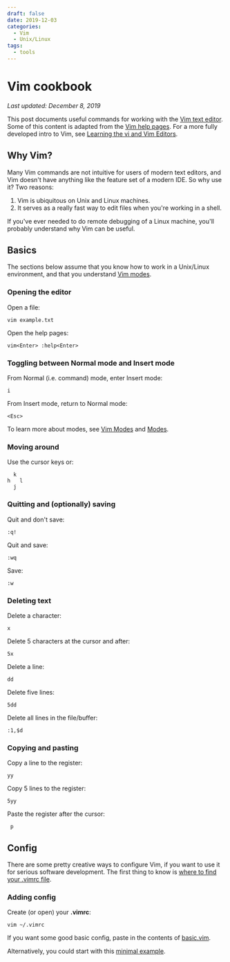 ```yaml
---
draft: false
date: 2019-12-03
categories:
  - Vim
  - Unix/Linux
tags:
  - tools
---
```


# Vim cookbook

*Last updated: December 8, 2019*

This post documents useful commands for working with the [Vim text editor](https://www.vim.org/). Some of this content is adapted from the [Vim help pages](https://vimhelp.org/). For a more fully developed intro to Vim, see [Learning the vi and Vim Editors](http://shop.oreilly.com/product/9780596529833.do).

## Why Vim?

Many Vim commands are not intuitive for users of modern text editors, and Vim doesn't have anything like the feature set of a modern IDE. So why use it? Two reasons:

  1. Vim is ubiquitous on Unix and Linux machines.
  1. It serves as a really fast way to edit files when you're working in a shell. 

If you've ever needed to do remote debugging of a Linux machine, you'll probably understand why Vim can be useful.

## Basics

The sections below assume that you know how to work in a Unix/Linux environment, and that you understand [Vim modes](http://vimdoc.sourceforge.net/htmldoc/intro.html#vim-modes-intro).

### Opening the editor

Open a file:

    vim example.txt


Open the help pages:

    vim<Enter> :help<Enter>

### Toggling between Normal mode and Insert mode

From Normal (i.e. command) mode, enter Insert mode:

    i

From Insert mode, return to Normal mode:

    <Esc>    

To learn more about modes, see [Vim Modes](https://guide.freecodecamp.org/vim/modes/) and [Modes](https://en.wikibooks.org/wiki/Learning_the_vi_Editor/Vim/Modes).

### Moving around

Use the cursor keys or:

      k
    h   l
      j

### Quitting and (optionally) saving

Quit and don't save:

    :q!

Quit and save:

    :wq

Save:

    :w

### Deleting text

Delete a character:

    x

Delete 5 characters at the cursor and after:

    5x

Delete a line:

    dd

Delete five lines:

    5dd

Delete all lines in the file/buffer:

    :1,$d

### Copying and pasting

Copy a line to the register:

    yy

Copy 5 lines to the register:

    5yy

Paste the register after the cursor:

     p

## Config

There are some pretty creative ways to configure Vim, if you want to use it for serious software development. The first thing to know is [where to find your .vimrc file](https://stackoverflow.com/questions/10921441/where-is-my-vimrc-file).

### Adding config

Create (or open) your **.vimrc**:

    vim ~/.vimrc

If you want some good basic config, paste in the contents of [basic.vim](https://raw.githubusercontent.com/amix/vimrc/master/vimrcs/basic.vim).

Alternatively, you could start with this [minimal example](https://vim.fandom.com/wiki/Example_vimrc).